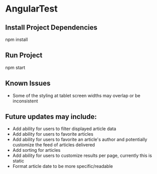 # AngularTest

## Install Project Dependencies

npm install

## Run Project

npm start

## Known Issues

- Some of the styling at tablet screen widths may overlap or be inconsistent

## Future updates may include:

- Add ability for users to filter displayed article data
- Add ability for users to favorite articles
- Add ability for users to favorite an article's author and potentially customize the feed of articles delivered
- Add sorting for articles
- Add ability for users to customize results per page, currently this is static
- Format article date to be more specific/readable
